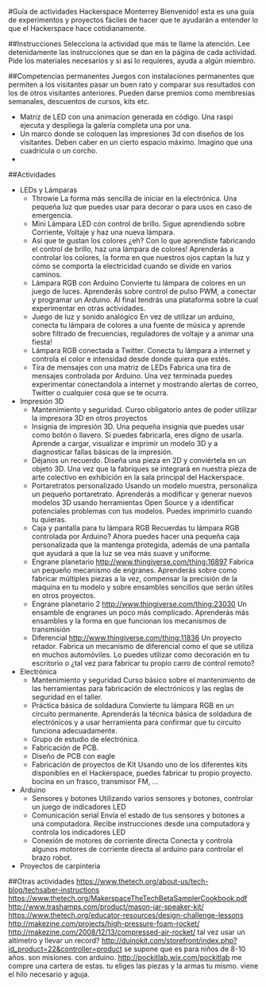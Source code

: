 #Guía de actividades Hackerspace Monterrey
Bienvenido! esta es una guía de experimentos y proyectos fáciles de hacer que te
ayudarán a entender lo que el Hackerspace hace cotidianamente.

##Instrucciones
Selecciona la actividad que más te llame la atención.
Lee detenidamente las instrucciones que se dan en la página de cada actividad.
Pide los materiales necesarios y si asi lo requieres, ayuda a algún miembro.

##Competencias permanentes
Juegos con instalaciones permanentes que permiten a los visitantes pasar un buen
rato y comparar sus resultados con los de otros visitantes anteriores.
Pueden darse premios como membresias semanales, descuentos de cursos, kits etc.

- Matriz de LED con una animacion generada en código. Una raspi ejecuta y despliega
  la galería completa una por una.
- Un marco donde se coloquen las impresiones 3d con diseños de los visitantes.
  Deben caber en un cierto espacio máximo. Imagino que una cuadrícula o un corcho.
- 
 

##Actividades
- LEDs y Lámparas
  - Throwie 
    La forma más sencilla de iniciar en la electrónica. Una pequeña luz que puedes
    usar para decorar o para usos en caso de emergencia.
  - Mini Lámpara LED con control de brillo. 
    Sigue aprendiendo sobre Corriente, Voltaje y haz una nueva lámpara.
  - Así que te gustan los colores ¿eh?
    Con lo que aprendiste fabricando el control de brillo, haz una lámpara de
    colores! Aprenderás a controlar los colores, la forma en que nuestros ojos
    captan la luz y cómo se comporta la electricidad cuando se divide en varios
    caminos.
  - Lámpara RGB con Arduino
    Convierte tu lámpara de colores en un juego de luces. Aprenderás sobre control
    de pulso PWM, a conectar y programar un Arduino. Al final tendrás una plataforma
    sobre la cual experimentar en otras actividades.
  - Juego de luz y sonido analógico
    En vez de utilizar un arduino, conecta tu lámpara de colores a una fuente de
    música y aprende sobre filtrado de frecuencias, reguladores de voltaje y a
    animar una fiesta!
  - Lámpara RGB conectada a Twitter.
    Conecta tu lámpara a internet y controla el color e intensidad desde donde
    quiera que estés.
  - Tira de mensajes con una matriz de LEDs
    Fabrica una tira de mensajes controlada por Arduino. Una vez terminada puedes
    experimentar conectandola a internet y mostrando alertas de correo, Twitter o
    cualquier cosa que se te ocurra.
- Impresión 3D
  - Mantenimiento y seguridad.
      Curso obligatorio antes de poder utilizar la impresora 3D en otros proyectos
  - Insignia de impresión 3D.
      Una pequeña insignia que puedes usar como botón o llavero. Si puedes fabricarla,
      eres digno de usarla. Aprende a cargar, visualizar e imprimir un modelo 3D y
      a diagnosticar fallas básicas de la impresión.
  - Déjanos un recuerdo.
      Diseña una pieza en 2D y conviértela en un objeto 3D. Una vez que la fabriques
      se integrará en nuestra pieza de arte colectivo en exhibición en la sala
      principal del Hackerspace.
  - Portaretratos personalizado
    Usando un modelo muestra, personaliza un pequeño portaretrato.
    Aprenderás a modificar y generar nuevos modelos 3D usando herramientas
    Open Source y a identificar potenciales problemas con tus modelos.
    Puedes imprimirlo cuando tu quieras.
  - Caja y pantalla para tu lámpara RGB
    Recuerdas tu lámpara RGB controlada por Arduino? Ahora puedes hacer una
    pequeña caja personalizada que la mantenga protegida, además de una pantalla
    que ayudará a que la luz se vea más suave y uniforme.
  - Engrane planetario http://www.thingiverse.com/thing:16897
    Fabrica un pequeño mecanismo de engranes. Aprenderás sobre como fabricar
    múltiples piezas a la vez, compensar la precisión de la maquina en tu modelo
    y sobre ensambles sencillos que serán útiles en otros proyectos.
  - Engrane planetario 2 http://www.thingiverse.com/thing:23030
    Un ensamble de engranes un poco más complicado. Aprenderás más ensambles y
    la forma en que funcionan los mecanismos de transmisión
  - Diferencial http://www.thingiverse.com/thing:11836
    Un proyecto retador. Fabrica un mecanismo de diferencial como el que se
    utiliza en muchos automóviles. Lo puedes utilizar como decoración en tu
    escritorio o ¿tal vez para fabricar tu propio carro de control remoto?
- Electrónica
  - Mantenimiento y seguridad
    Curso básico sobre el mantenimiento de las herramientas para fabricación
    de electrónicos y las reglas de seguridad en el taller.
  - Práctica básica de soldadura
    Convierte tu lámpara RGB en un circuito permanente. Aprenderás la técnica
    básica de soldadura de electrónicos y a usar herramienta para confirmar que
    tu circuito funciona adecuadamente.
  - Grupo de estudio de electrónica.
  - Fabricación de PCB.
  - Diseño de PCB con eagle
  - Fabricación de proyectos de Kit
    Usando uno de los diferentes kits disponibles en el Hackerspace, puedes
    fabricar tu propio proyecto.
    bocina en un frasco, transmisor FM, ...
- Arduino
  - Sensores y botones
    Utilizando varios sensores y botones, controlar un juego de indicadores LED
  - Comunicación serial
    Envía el estado de tus sensores y botones a una computadora. Recibe
    instrucciones desde una computadora y controla los indicadores LED
  - Conexión de motores de corriente directa
    Conecta y controla algunos motores de corriente directa al arduino para
    controlar el brazo robot.
- Proyectos de carpinteria

##Otras actividades
https://www.thetech.org/about-us/tech-blog/techsaber-instructions
https://www.thetech.org/MakerspaceTheTechBetaSamplerCookbook.pdf
http://www.trashamps.com/product/mason-jar-speaker-kit/
https://www.thetech.org/educator-resources/design-challenge-lessons
http://makezine.com/projects/high-pressure-foam-rocket/
http://makezine.com/2008/12/13/compressed-air-rocket/  tal vez usar un altímetro y llevar un record?
http://duinokit.com/storefront/index.php?id_product=22&controller=product se supone que es para niños de 8-10 años. son misiones. con arduino.
http://pockitlab.wix.com/pockitlab me compre una cartera de estas. tu eliges las piezas y la armas tu mismo. viene el hilo necesario y aguja.
